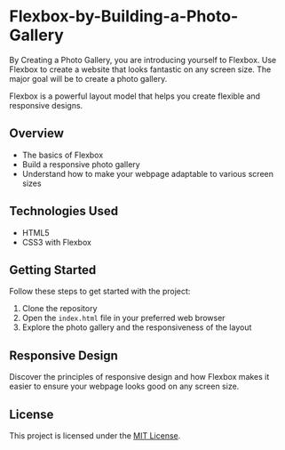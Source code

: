 # Flexbox-by-Building-a-Photo-Gallery

By Creating a Photo Gallery, you are introducing yourself to Flexbox. Use Flexbox to create a website that looks fantastic on any screen size. The major goal will be to create a photo gallery.

Flexbox is a powerful layout model that helps you create flexible and responsive designs. 

## Overview
- The basics of Flexbox
- Build a responsive photo gallery
- Understand how to make your webpage adaptable to various screen sizes

## Technologies Used
- HTML5
- CSS3 with Flexbox

## Getting Started
Follow these steps to get started with the project:
1. Clone the repository
2. Open the `index.html` file in your preferred web browser
3. Explore the photo gallery and the responsiveness of the layout


## Responsive Design
Discover the principles of responsive design and how Flexbox makes it easier to ensure your webpage looks good on any screen size.


## License
This project is licensed under the [MIT License](LICENSE).
